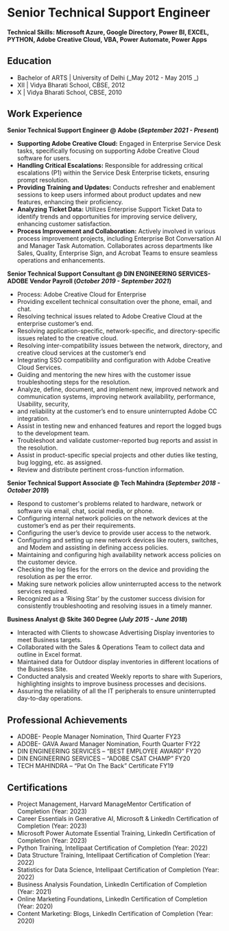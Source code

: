 # Senior Technical Support Engineer

#### Technical Skills: Microsoft Azure, Google Directory, Power BI, EXCEL, PYTHON, Adobe Creative Cloud, VBA, Power Automate, Power Apps 

## Education						       			        		
- Bachelor of ARTS | University of Delhi (_May 2012 - May 2015 _)
- XII | Vidya Bharati School, CBSE, 2012
- X | Vidya Bharati School, CBSE, 2010

## Work Experience
**Senior Technical Support Engineer @ Adobe (_September 2021 - Present_)**
- **Supporting Adobe Creative Cloud:** Engaged in Enterprise Service Desk tasks, specifically focusing on supporting Adobe Creative Cloud software for users.
- **Handling Critical Escalations:** Responsible for addressing critical escalations (P1) within the Service Desk Enterprise tickets, ensuring prompt resolution.
- **Providing Training and Updates:** Conducts refresher and enablement sessions to keep users informed about product updates and new features, enhancing their proficiency.
- **Analyzing Ticket Data:** Utilizes Enterprise Support Ticket Data to identify trends and opportunities for improving service delivery, enhancing customer satisfaction.
- **Process Improvement and Collaboration:** Actively involved in various process improvement projects, including Enterprise Bot Conversation AI and Manager Task Automation. Collaborates across departments like Sales, 
   Quality, Enterprise Sign, and Acrobat Teams to ensure seamless operations and enhancements.

**Senior Technical Support Consultant  @ DIN ENGINEERING SERVICES- ADOBE Vendor Payroll (_October 2019 - September 2021_)**
- Process: Adobe Creative Cloud for Enterprise  
- Providing excellent technical consultation over the phone, email, and chat. 
- Resolving technical issues related to Adobe Creative Cloud at the enterprise customer’s end. 
- Resolving application-specific, network-specific, and directory-specific issues related to the creative cloud. 
- Resolving inter-compatibility issues between the network, directory, and creative cloud services at the customer’s end 
- Integrating SSO compatibility and configuration with Adobe Creative Cloud Services. 
- Guiding and mentoring the new hires with the customer issue troubleshooting steps for the resolution. 
- Analyze, define, document, and implement new, improved network and communication systems, improving network availability, performance, Usability, security, 
- and reliability at the customer’s end to ensure uninterrupted Adobe CC integration. 
- Assist in testing new and enhanced features and report the logged bugs to the development team. 
- Troubleshoot and validate customer-reported bug reports and assist in the resolution. 
- Assist in product-specific special projects and other duties like testing, bug logging, etc. as assigned. 
- Review and distribute pertinent cross-function information. 

**Senior Technical Support Associate  @ Tech Mahindra (_September 2018 - October 2019_)**
- Respond to customer's problems related to hardware, network or software via email, chat, social media, or phone. 
- Configuring internal network policies on the network devices at the customer’s end as per their requirements. 
- Configuring the user’s device to provide user access to the network. 
- Configuring and setting up new network devices like routers, switches, and Modem and assisting in defining access policies. 
- Maintaining and configuring high availability network access policies on the customer device. 
- Checking the log files for the errors on the device and providing the resolution as per the error. 
- Making sure network policies allow uninterrupted access to the network services required. 
- Recognized as a ‘Rising Star’ by the customer success division for consistently troubleshooting and resolving issues in a timely manner. 

**Business Analyst  @ Skite 360 Degree (_July 2015 - June 2018_)**
- Interacted with Clients to showcase Advertising Display inventories to meet Business targets. 
- Collaborated with the Sales & Operations Team to collect data and outline in Excel format. 
- Maintained data for Outdoor display inventories in different locations of the Business Site. 
- Conducted analysis and created Weekly reports to share with Superiors, highlighting insights to improve business processes and decisions. 
- Assuring the reliability of all the IT peripherals to ensure uninterrupted day-to-day operations. 

## Professional Achievements
- ADOBE- People Manager Nomination, Third Quarter FY23 
- ADOBE- GAVA Award Manager Nomination, Fourth Quarter FY22 
- DIN ENGINEERING SERVICES – “BEST EMPLOYEE AWARD” FY20 
- DIN ENGINEERING SERVICES – “ADOBE CSAT CHAMP” FY20 
- TECH MAHINDRA – “Pat On The Back” Certificate FY19 

## Certifications
- Project Management, Harvard ManageMentor Certification of Completion (Year: 2023)  
- Career Essentials in Generative AI, Microsoft & LinkedIn Certification of Completion (Year: 2023)  
- Microsoft Power Automate Essential Training, LinkedIn Certification of Completion (Year: 2023)  
- Python Training, Intellipaat Certification of Completion (Year: 2022) 
- Data Structure Training, Intellipaat Certification of Completion (Year: 2022)
- Statistics for Data Science, Intellipaat Certification of Completion (Year: 2022) 
- Business Analysis Foundation, LinkedIn Certification of Completion (Year: 2021)    
- Online Marketing Foundations, LinkedIn Certification of Completion (Year: 2020) 
- Content Marketing: Blogs, LinkedIn Certification of Completion (Year: 2020) 


